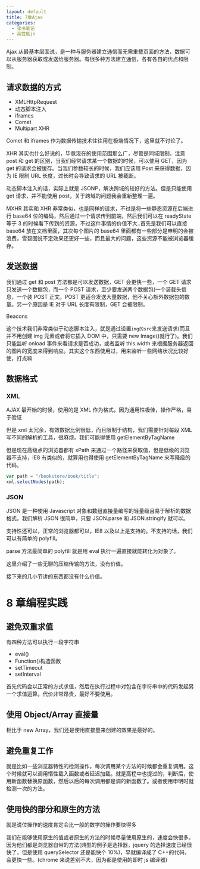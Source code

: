 ```yaml
---
layout: default
title: 7章Ajax
categories:
  - 读书笔记
  - 高性能js
---
```


Ajax 从最基本层面说，是一种与服务器建立通信而无需重载页面的方法，数据可以从服务器获取或发送给服务器。有很多种方法建立通信，各有各自的优点和限制。

## 请求数据的方式

- XMLHttpRequest
- 动态脚本注入
- iframes
- Comet
- Multipart XHR

Comet 和 iframes 作为数据传输技术往往用在极端情况下，这里就不讨论了。

XHR 其实也什么好说的，毕竟现在的使用范围那么广，尽管是同域限制。注意 post 和 get 的区别，当我们经常请求某一个数据的时候，可以使用 GET，因为 get 的请求会被缓存。当我们参数较长的时候，我们应该用 Post 来获得数据，因为 IE 限制 URL 长度，过长时会导致请求的 URL 被截断。

动态脚本注入的话，实际上就是 JSONP，解决跨域的较好的方法。但是只能使用 get 请求，并不能使用 post，关于跨域的问题我会重新整理一遍。

MXHR 其实和 XHR 非常类似，也是同样的请求，不过是将一些静态资源在后端进行 base64 位的编码，然后通过一个请求传到前端，然后我们可以在 readyState 等于 3 的时候看下传到的资源，不过这件事情的价值不大..首先是我们可以直接 base64 放在文档里面，其次每个图片的 base64 里面都有一些部分是申明的会被浪费，雪碧图说不定效果还更好一些，而且最大的问题，这些资源不能被浏览器缓存。

## 发送数据

我们通过 get 和 post 方法都是可以发送数据，GET 会更快一些，一个 GET 请求只发送一个数据包，而一个 POST 请求，至少要发送两个数据包(一个装载头信息，一个装 POST 正文。POST 更适合发送大量数据，他不关心额外数据包的数量。另一个原因是 IE 对于 URL 长度有限制，GET 会被限制。

Beacons

这个技术我们非常类似于动态脚本注入，就是通过设置`img的src`来发送请求(而且并不用创建 img 元素或者将它插入 DOM 中，只需要 new Image()就行了)。我们只能监听 onload 事件来看请求是否成功，或者监听 this.width 来根据服务器返回的图片的宽度来得到响应。其实这个东西使用过，用来监听一些网络状况比较好使，打点嘛

## 数据格式

### XML

AJAX 最开始的时候，使用的是 XML 作为格式，因为通用性极佳，操作严格，易于验证

但是 xml 太冗余，有效数据比例很低，而且限制于结构，我们需要针对每段 XML 写不同的解析的工具，很麻烦。我们可能得使用 getElementByTagName

但是现在高级点的浏览器都有 xPath 来通过一个路径来获取值，但是低级的浏览器不支持，IE8 有类似的，就算用也得使用 getElementByTagName 来写降级的代码。

```javascript
var path = "/bookstore/book/title";
xml.selectNodes(path);
```

### JSON

JSON 是一种使用 Javascript 对象和数组直接量编写的轻量级且易于解析的数据格式。我们解析 JSON 很简单，只要 JSON.parse 和 JSON.stringify 就可以。

支持性还可以，正常的浏览器都可以，IE8 以及以上是支持的。不支持的话，我们可以有简单的 polyfill。

parse 方法最简单的 polyfill 就是用 eval 执行一遍直接就能转化为对象了。

这里介绍了一些无聊的压缩传输的方法，没有价值。

接下来的几小节讲的东西都没有什么价值。

# 8 章编程实践

## 避免双重求值

有四种方法可以执行一段字符串

- eval()
- Function()构造函数
- setTimeout
- setInterval

首先代码会以正常的方式求值，然后在执行过程中对包含在字符串中的代码发起另一个求值运算。代价非常昂贵，最好不要使用。

## 使用 Object/Array 直接量

相比于 new Array，我们还是使用直接量来创建的效果是最好的。

## 避免重复工作

就是比如一些浏览器特性的检测操作，每次调用某个方法的时候都会重复调用。这个时候就可以调用惰性载入函数或者延迟加载。就是高程中也提过的，判断后，使用新函数替换原函数，然后以后的每次调用都是调的新函数了。或者使用申明时就检测一次的方法。

## 使用快的部分和原生的方法

就是说位操作的速度肯定会比一般的数学的操作要快得多

我们在能够使用原生的值或者原生的方法的时候尽量使用原生的，速度会快很多。因为他们都是浏览器自带的方法(典型的例子是选择器，jquery 的选择速度已经很快了，但是使用 querySelector 还是能快个 10%)，早就编译成了 C++的代码，会更快一些。(chrome 来说差别不大，因为都是使用的即时 js 编译器)

